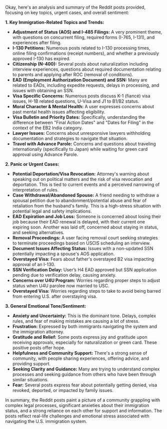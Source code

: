 Okay, here's an analysis and summary of the Reddit posts provided, focusing on key topics, urgent cases, and overall sentiment:

**1. Key Immigration-Related Topics and Trends:**

*   **Adjustment of Status (AOS) and I-485 Filings:** A very prominent theme, with questions on concurrent filing, required forms (I-765, I-131), and experiences after filing.
*   **I-130 Petitions:** Numerous posts related to I-130 processing times, online filing confirmations (receipt numbers), and whether a previously approved I-130 has expired.
*   **Citizenship (N-400):**  Several posts about naturalization including interview experiences, questions about required documentation relating to parents and applying after ROC (removal of conditions).
*   **EAD (Employment Authorization Document) and SSN:** Many are related to EADs, including expedite requests, delays in processing, and issues with obtaining an SSN.
*   **Visa Specific Concerns:** Numerous posts discuss K-1 (fiancé) visa issues, H-1B related questions, U-Visa and J1 to B1/B2 status.
*    **Moral Character & Mental Health:** A user expresses concerns about past mental health issues affecting eligibility.
*   **Visa Bulletin and Priority Dates:** Specifically, understanding the difference between "Final Action Dates" and "Dates for Filing" in the context of the EB2 India category.
*   **Lawyer Issues:** Concerns about unresponsive lawyers withholding documentation and strategies to navigate that situation.
*   **Travel with Advance Parole:** Concerns and questions about traveling internationally (specifically to Japan) while waiting for green card approval using Advance Parole.

**2. Panic or Urgent Cases:**

*   **Potential Deportation/Visa Revocation:** Attorney's warning about speaking out on political matters and the risk of visa revocation and deportation. This is tied to current events and a perceived narrowing of interpretation of rules.
*   **Case Withdrawal/Abandoned Spouse:** A friend needing to withdraw a spousal petition due to abandonment/potential abuse and fear of retaliation from the husband's family. This is a high-stress situation with potential legal and safety implications.
*   **EAD Expiration and Job Loss:**  Someone is concerned about losing their job because their EAD renewal is delayed, with their current one expiring soon. Another was laid off, concerned about staying in status, and seeking alternatives.
*    **Removal Proceedings:** A user facing removal court seeking strategies to terminate proceedings based on USCIS scheduling an interview.
*   **Document Issues Affecting Status:** Issues with a non-updated SSN potentially impacting a spouse's AOS application.
*   **Overstayed Visa:** Fears about father's overstayed B2 visa impacting approval of an I-130.
*   **SSN Verification Delay:** User’s H4 EAD approved but SSN application pending due to verification delay, causing anxiety.
*   **Concerns over U4U Program:** Worries regarding proper steps to adjust status when U4U parolee now married to USC.
*   **Overstayed Visa:** Worries regarding steps to take to avoid being barred from entering U.S. after overstaying visa.

**3. General Emotional Tone/Sentiment:**

*   **Anxiety and Uncertainty:** This is the dominant tone. Delays, complex rules, and fear of making mistakes are causing a lot of stress.
*   **Frustration:** Expressed by both immigrants navigating the system and the immigration attorney.
*   **Gratitude and Relief:** Some posts express joy and gratitude upon receiving approvals, especially for naturalization or green card. These positive posts offer hope.
*   **Helpfulness and Community Support:** There's a strong sense of community, with people sharing experiences, offering advice, and providing support.
*   **Seeking Clarity and Guidance:** Many are trying to understand complex processes and seeking guidance from others who have been through similar situations.
*    **Fear:** Several posts express fear about potentially getting denied, visa revoked, deported, or impacted by family issues.

In summary, the Reddit posts paint a picture of a community grappling with complex legal processes, significant anxieties about their immigration status, and a strong reliance on each other for support and information. The posts reflect real-life challenges and emotional stress associated with navigating the U.S. immigration system.
